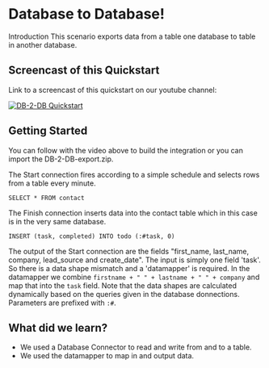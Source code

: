# Database to Database!

Introduction
This scenario exports data from a table one database to table in another database. 

## Screencast of this Quickstart

Link to a screencast of this quickstart on our youtube channel:

[![DB-2-DB Quickstart](https://img.youtube.com/vi/BeVK5RCkog0/0.jpg)](https://youtu.be/BeVK5RCkog0)


## Getting Started

You can follow with the video above to build the integration or you can import the DB-2-DB-export.zip.

The Start connection fires according to a simple schedule and selects rows from a table every minute. 

`SELECT * FROM contact`

The Finish connection inserts data into the contact table which in this case is in the very same database.

`INSERT (task, completed) INTO todo (:#task, 0)`

The output of the Start connection are the fields "first_name, last_name, company, lead_source and create_date". The input is simply one field 'task'. So there is a data shape mismatch and a 'datamapper' is required. In the datamapper we combine `firstname + " " + lastname + " " + company` and map that into the `task` field. Note that the data shapes are calculated dynamically based on the queries given in the database donnections. Parameters are prefixed with `:#`.

## What did we learn?

* We used a Database Connector to read and write from and to a table.
* We used the datamapper to map in and output data.
